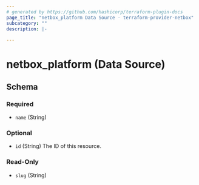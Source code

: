 ```yaml
---
# generated by https://github.com/hashicorp/terraform-plugin-docs
page_title: "netbox_platform Data Source - terraform-provider-netbox"
subcategory: ""
description: |-
  
---
```


# netbox_platform (Data Source)





<!-- schema generated by tfplugindocs -->
## Schema

### Required

- `name` (String)

### Optional

- `id` (String) The ID of this resource.

### Read-Only

- `slug` (String)


